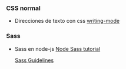 ### CSS normal
 * Direcciones de texto con css
   [writing-mode](https://developer.mozilla.org/en-US/docs/Web/CSS/writing-mode)

### Sass
 * Sass en node-js [Node Sass
   tutorial](http://zetcode.com/javascript/nodesass/)

   [Sass Guidelines](https://sass-guidelin.es/)
